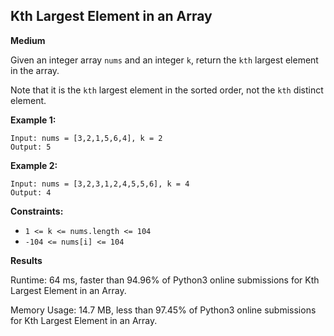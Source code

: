 ## Kth Largest Element in an Array

**Medium**

Given an integer array `nums` and an integer `k`, return the `kth` largest element in the array.

Note that it is the `kth` largest element in the sorted order, not the `kth` distinct element.

**Example 1:**

    Input: nums = [3,2,1,5,6,4], k = 2
    Output: 5

**Example 2:**

    Input: nums = [3,2,3,1,2,4,5,5,6], k = 4
    Output: 4

**Constraints:**

- `1 <= k <= nums.length <= 104`
- `-104 <= nums[i] <= 104`

**Results**

Runtime: 64 ms, faster than 94.96% of Python3 online submissions for Kth Largest Element in an Array.

Memory Usage: 14.7 MB, less than 97.45% of Python3 online submissions for Kth Largest Element in an Array.
